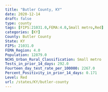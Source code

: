 ```yaml
---
title: "Butler County, KY"
date: 2020-12-14
draft: false
type: county
tags: [FIPS:21031.0,FEMA:4.0,Small metro,Red]
categories: [KY]
County: Butler County
State: KY
FIPS: 21031.0
FEMA_Region: 4.0
Population: 12879.0
NCHS_Urban_Rural_Classification: Small metro
Tests_in_prior_14_days: 292.0
Fourteen_day_test_rate_per_100000: 2267.0
Percent_Positivity_in_prior_14_days: 0.171
Level: Red
url: /states/KY/butler-county
---
```



